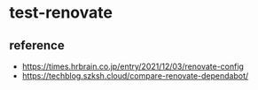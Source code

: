 # test-renovate

## reference

- https://times.hrbrain.co.jp/entry/2021/12/03/renovate-config
- https://techblog.szksh.cloud/compare-renovate-dependabot/

